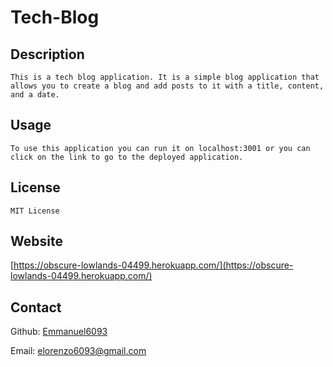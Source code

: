 # Tech-Blog
## Description

    This is a tech blog application. It is a simple blog application that allows you to create a blog and add posts to it with a title, content, and a date.

## Usage

    To use this application you can run it on localhost:3001 or you can click on the link to go to the deployed application.

## License

    MIT License 

## Website

[https://obscure-lowlands-04499.herokuapp.com/](https://obscure-lowlands-04499.herokuapp.com/)

## Contact

Github: [Emmanuel6093](https://github.com/Emmanuel6093) 

Email: [elorenzo6093@gmail.com](mailto:elorenzo6093@gmail.com)
